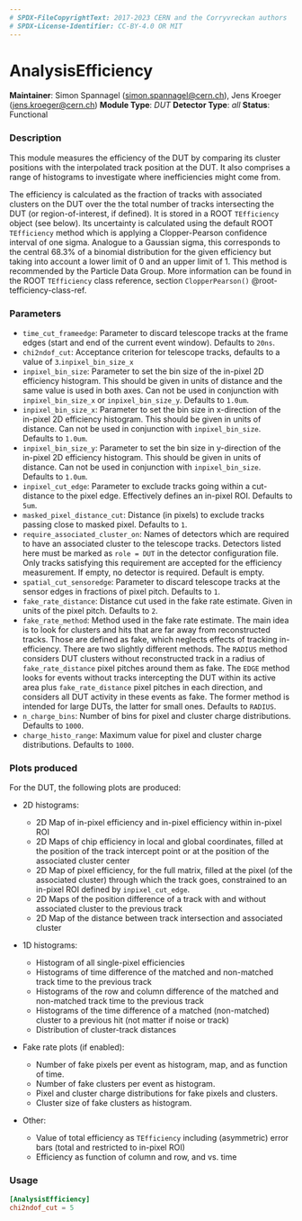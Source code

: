 ```yaml
---
# SPDX-FileCopyrightText: 2017-2023 CERN and the Corryvreckan authors
# SPDX-License-Identifier: CC-BY-4.0 OR MIT
---
```

# AnalysisEfficiency
**Maintainer**: Simon Spannagel (<simon.spannagel@cern.ch>), Jens Kroeger (<jens.kroeger@cern.ch>)
**Module Type**: *DUT*
**Detector Type**: *all*
**Status**: Functional

### Description
This module measures the efficiency of the DUT by comparing its cluster positions with the interpolated track position at the DUT.
It also comprises a range of histograms to investigate where inefficiencies might come from.

The efficiency is calculated as the fraction of tracks with associated clusters on the DUT over the the total number of tracks intersecting the DUT (or region-of-interest, if defined).
It is stored in a ROOT `TEfficiency` object (see below).
Its uncertainty is calculated using the default ROOT `TEfficiency` method which is applying a Clopper-Pearson confidence interval of one sigma.
Analogue to a Gaussian sigma, this corresponds to the central 68.3% of a binomial distribution for the given efficiency but taking into account a lower limit of 0 and an upper limit of 1.
This method is recommended by the Particle Data Group.
More information can be found in the ROOT `TEfficiency` class reference, section `ClopperPearson()` @root-tefficiency-class-ref.

### Parameters
* `time_cut_frameedge`: Parameter to discard telescope tracks at the frame edges (start and end of the current event window). Defaults to `20ns`.
* `chi2ndof_cut`: Acceptance criterion for telescope tracks, defaults to a value of `3`.`inpixel_bin_size_x`
* `inpixel_bin_size`: Parameter to set the bin size of the in-pixel 2D efficiency histogram. This should be given in units of distance and the same value is used in both axes. Can not be used in conjunction with `inpixel_bin_size_x` or `inpixel_bin_size_y`. Defaults to `1.0um`.
* `inpixel_bin_size_x`: Parameter to set the bin size in x-direction of the in-pixel 2D efficiency histogram. This should be given in units of distance. Can not be used in conjunction with `inpixel_bin_size`. Defaults to `1.0um`.
* `inpixel_bin_size_y`: Parameter to set the bin size in y-direction of the in-pixel 2D efficiency histogram. This should be given in units of distance. Can not be used in conjunction with `inpixel_bin_size`. Defaults to `1.0um`.
* `inpixel_cut_edge`: Parameter to exclude tracks going within a cut-distance to the pixel edge. Effectively defines an in-pixel ROI. Defaults to `5um`.
* `masked_pixel_distance_cut`: Distance (in pixels) to exclude tracks passing close to masked pixel. Defaults to `1`.
* `require_associated_cluster_on`: Names of detectors which are required to have an associated cluster to the telescope tracks. Detectors listed here must be marked as `role = DUT` in the detector configuration file. Only tracks satisfying this requirement are accepted for the efficiency measurement. If empty, no detector is required. Default is empty.
* `spatial_cut_sensoredge`: Parameter to discard telescope tracks at the sensor edges in fractions of pixel pitch. Defaults to `1`.
* `fake_rate_distance`: Distance cut used in the fake rate estimate. Given in units of the pixel pitch. Defaults to `2`.
* `fake_rate_method`: Method used in the fake rate estimate. The main idea is to look for clusters and hits that are far away from reconstructed tracks. Those are defined as fake, which neglects effects of tracking in-efficiency. There are two slightly different methods. The `RADIUS` method considers DUT clusters without reconstructed track in a radius of `fake_rate_distance` pixel pitches around them as fake. The `EDGE` method looks for events without tracks intercepting the DUT within its active area plus `fake_rate_distance` pixel pitches in each direction, and considers all DUT activity in these events as fake. The former method is intended for large DUTs, the latter for small ones. Defaults to `RADIUS`.
* `n_charge_bins`: Number of bins for pixel and cluster charge distributions. Defaults to `1000`.
* `charge_histo_range`: Maximum value for pixel and cluster charge distributions. Defaults to `1000`.

### Plots produced

For the DUT, the following plots are produced:

* 2D histograms:
  * 2D Map of in-pixel efficiency and in-pixel efficiency within in-pixel ROI
  * 2D Maps of chip efficiency in local and global coordinates, filled at the position of the track intercept point or at the position of the associated cluster center
  * 2D Map of pixel efficiency, for the full matrix, filled at the pixel (of the associated cluster) through which the track goes, constrained to an in-pixel ROI defined by `inpixel_cut_edge`.
  * 2D Maps of the position difference of a track with and without associated cluster to the previous track
  * 2D Map of the distance between track intersection and associated cluster

* 1D histograms:
  * Histogram of all single-pixel efficiencies
  * Histograms of time difference of the matched and non-matched track time to the previous track
  * Histograms of the row and column difference of the matched and non-matched track time to the previous track
  * Histograms of the time difference of a matched (non-matched) cluster to a previous hit (not matter if noise or track)
  * Distribution of cluster-track distances

* Fake rate plots (if enabled):
  * Number of fake pixels per event as histogram, map, and as function of time.
  * Number of fake clusters per event as histogram.
  * Pixel and cluster charge distributions for fake pixels and clusters.
  * Cluster size of fake clusters as histogram.

* Other:
  * Value of total efficiency as `TEfficiency` including (asymmetric) error bars (total and restricted to in-pixel ROI)
  * Efficiency as function of column and row, and vs. time


### Usage
```toml
[AnalysisEfficiency]
chi2ndof_cut = 5
```
[@root-tefficiency-class-ref]: https://root.cern.ch/doc/master/classTEfficiency.html#ae80c3189bac22b7ad15f57a1476ef75b
